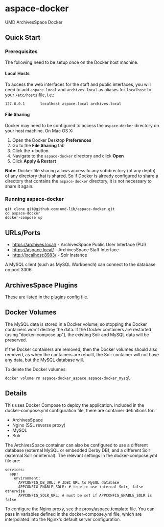 # aspace-docker

UMD ArchivesSpace Docker

## Quick Start

### Prerequisites

The following need to be setup once on the Docker host machine.

#### Local Hosts

To access the web interfaces for the staff and public interfaces, you will need
to add `aspace.local` and `archives.local` as aliases for `localhost` to your
`/etc/hosts` file, i.e.:

```
127.0.0.1       localhost aspace.local archives.local
```

#### File Sharing

Docker may need to be configured to access the `aspace-docker` directory
on your host machine. On Mac OS X:

1. Open the Docker Desktop **Preferences**
2. Go to the **File Sharing** tab
3. Click the **+** button
4. Navigate to the `aspace-docker` directory and click **Open**
5. Click **Apply & Restart**

**Note:** Docker file sharing allows access to any subdirectory (of any depth)
of any directory that is shared. So if Docker is already configured to share
a directory that contains the `aspace-docker` directory, it is not necessary
to share it again.

### Running aspace-docker

```
git clone git@github.com:umd-lib/aspace-docker.git
cd aspace-docker
docker-compose up
```

## URLs/Ports

* <https://archives.local/> - ArchivesSpace Public User Interface (PUI)
* <https://aspace.local/> - ArchivesSpace Staff Interface
* <http://localhost:8983/> - Solr instance

A MySQL client (such as MySQL Workbench) can connect to the database on
port 3306.

## ArchivesSpace Plugins

These are listed in the [plugins](archivesspace/config/plugins) config file.

## Docker Volumes

The MySQL data is stored in a Docker volume, so stopping the Docker containers
won't destroy the data. If the Docker containers are restarted (using
"docker-compose up"), the existing Solr and MySQL data will be preserved.

If the Docker containers are removed, then the Docker volumes should also
removed, as when the containers are rebuilt, the Solr container will not have
any data, but the MySQL database will.

To delete the Docker volumes:

```
docker volume rm aspace-docker_aspace aspace-docker_mysql
```

## Details

This uses Docker Compose to deploy the application.
Included in the docker-compose.yml configuration file, there are container
definitions for:

* ArchivesSpace
* Nginx (SSL reverse proxy)
* MySQL
* Solr

The ArchivesSpace container can also be configured to use a different database
(external MySQL or embedded Derby DB), and a different Solr (external Solr or
internal). The relevant settings in the docker-compose.yml file are:

```
services:
  app:
    environment:
      APPCONFIG_DB_URL: # JDBC URL to MySQL database
      APPCONFIG_ENABLE_SOLR: # true to use internal Solr, false otherwise
      APPCONFIG_SOLR_URL: # must be set if APPCONFIG_ENABLE_SOLR is false
```

To configure the Nginx proxy, see the proxy/aspace.template file. You can pass
in variables defined in the docker-compose.yml file, which are interpolated
into the Nginx's default server configuration.
